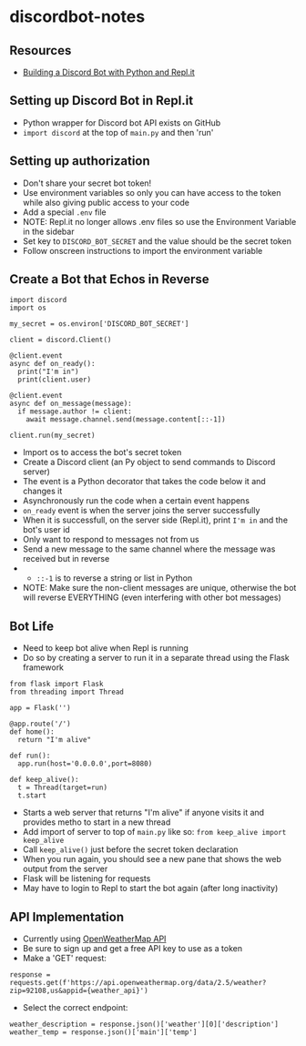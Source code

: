 # discordbot-notes

## Resources
- [Building a Discord Bot with Python and Repl.it](https://www.codementor.io/@garethdwyer/building-a-discord-bot-with-python-and-repl-it-miblcwejz)

## Setting up Discord Bot in Repl.it
- Python wrapper for Discord bot API exists on GitHub
- `import discord` at the top of `main.py` and then 'run'

## Setting up authorization
- Don't share your secret bot token!
- Use environment variables so only you can have access to the token while also giving public access to your code
- Add a special `.env` file
- NOTE: Repl.it no longer allows .env files so use the Environment Variable in the sidebar
- Set key to `DISCORD_BOT_SECRET` and the value should be the secret token
- Follow onscreen instructions to import the environment variable

## Create a Bot that Echos in Reverse
```
import discord
import os

my_secret = os.environ['DISCORD_BOT_SECRET']

client = discord.Client()

@client.event
async def on_ready():
  print("I'm in")
  print(client.user)

@client.event
async def on_message(message):
  if message.author != client:
    await message.channel.send(message.content[::-1])

client.run(my_secret)
```
- Import os to access the bot's secret token
- Create a Discord client (an Py object to send commands to Discord server)
- The event is a Python decorator that takes the code below it and changes it
- Asynchronously run the code when a certain event happens
- `on_ready` event is when the server joins the server successfully
- When it is successfull, on the server side (Repl.it), print `I'm in` and the bot's user id
- Only want to respond to messages not from us
- Send a new message to the same channel where the message was received but in reverse
- - `::-1` is to reverse a string or list in Python
- NOTE: Make sure the non-client messages are unique, otherwise the bot will reverse EVERYTHING (even interfering with other bot messages)

## Bot Life
- Need to keep bot alive when Repl is running
- Do so by creating a server to run it in a separate thread using the Flask framework
```
from flask import Flask
from threading import Thread
  
app = Flask('')

@app.route('/')
def home():
  return "I'm alive"

def run():
  app.run(host='0.0.0.0',port=8080)
  
def keep_alive():
  t = Thread(target=run)
  t.start
```
- Starts a web server that returns "I'm alive" if anyone visits it and provides metho to start in a new thread
- Add import of server to top of `main.py` like so: `from keep_alive import keep_alive`
- Call `keep_alive()` just before the secret token declaration
- When you run again, you should see a new pane that shows the web output from the server
- Flask will be listening for requests
- May have to login to Repl to start the bot again (after long inactivity)

## API Implementation
- Currently using [OpenWeatherMap API](https://openweathermap.org/current)
- Be sure to sign up and get a free API key to use as a token
- Make a 'GET' request:
```
response = requests.get(f'https://api.openweathermap.org/data/2.5/weather?zip=92108,us&appid={weather_api}')
```
- Select the correct endpoint:
```
weather_description = response.json()['weather'][0]['description']
weather_temp = response.json()['main']['temp']
```
